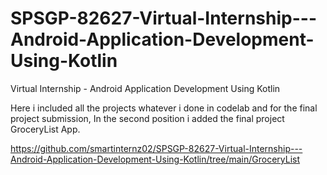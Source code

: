 # SPSGP-82627-Virtual-Internship---Android-Application-Development-Using-Kotlin
Virtual Internship - Android Application Development Using Kotlin

Here i included all the projects whatever i done in codelab and for the final project submission, In the second position i
added the final project GroceryList App.

https://github.com/smartinternz02/SPSGP-82627-Virtual-Internship---Android-Application-Development-Using-Kotlin/tree/main/GroceryList
